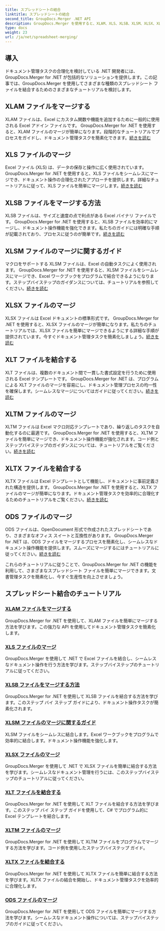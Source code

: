 ```yaml
---
title: スプレッドシートの結合
linktitle: スプレッドシートの結合
second_title: GroupDocs.Merger .NET API
description: GroupDocs.Merger を使用すると、XLAM、XLS、XLSB、XLSM、XLSX、XLT、XLTM、XLTX、ODS ファイルを .NET で簡単にマージできます。文書管理タスクを簡素化します。
type: docs
weight: 23
url: /ja/net/spreadsheet-merging/
---
```


## 導入

ドキュメント管理タスクの合理化を検討している .NET 開発者には、GroupDocs.Merger for .NET が包括的なソリューションを提供します。この記事では、GroupDocs.Merger を使用してさまざまな種類のスプレッドシート ファイルを結合するためのさまざまなチュートリアルを検討します。

## XLAM ファイルをマージする
XLAM ファイルは、Excel にカスタム関数や機能を追加するために一般的に使用される Excel アドイン ファイルです。 GroupDocs.Merger for .NET を使用すると、XLAM ファイルのマージが簡単になります。段階的なチュートリアルでプロセスをガイドし、ドキュメント管理タスクを簡素化できます。[続きを読む](./merge-xlam-files/)

## XLS ファイルのマージ
Excel ファイル (XLS) は、データの保存と操作に広く使用されています。 GroupDocs.Merger for .NET を使用すると、XLS ファイルをシームレスにマージでき、ドキュメント操作の合理化されたアプローチを提供します。詳細なチュートリアルに従って、XLS ファイルを簡単にマージします。[続きを読む](./merging-xls-files/)

## XLSB ファイルをマージする方法
XLSB ファイルは、サイズと速度の点で利点がある Excel バイナリ ファイルです。 GroupDocs.Merger for .NET を使用すると、XLSB ファイルを効率的にマージし、ドキュメント操作機能を強化できます。私たちのガイドには明確な手順が記載されており、プロセスに従うのが簡単です。[続きを読む](./how-to-merge-xlsb-files/)

## XLSM ファイルのマージに関するガイド
マクロをサポートする XLSM ファイルは、Excel の自動タスクによく使用されます。 GroupDocs.Merger for .NET を使用すると、XLSM ファイルをシームレスにマージでき、Excel ワークブックをプログラムで結合できるようになります。ステップバイステップのガイダンスについては、チュートリアルを参照してください。[続きを読む](./guide-merging-xlsm-files/)

## XLSX ファイルのマージ
XLSX ファイルは Excel ドキュメントの標準形式です。 GroupDocs.Merger for .NET を使用すると、XLSX ファイルのマージが簡単になります。私たちのチュートリアルでは、XLSX ファイルを簡単にマージできるようにする詳細な手順が提供されています。今すぐドキュメント管理タスクを簡素化しましょう。[続きを読む](./merging-xlsx-files/)

## XLT ファイルを結合する
XLT ファイルは、複数のドキュメント間で一貫した書式設定を行うために使用される Excel テンプレートです。 GroupDocs.Merger for .NET は、プログラムによる XLT ファイルのマージを容易にし、ドキュメント管理プロセスの均一性を確保します。シームレスなマージについてはガイドに従ってください。[続きを読む](./merge-xlt-files/)

## XLTM ファイルのマージ
XLTM ファイルは Excel マクロ対応テンプレートであり、繰り返しのタスクを自動化するのに最適です。 GroupDocs.Merger for .NET を使用すると、XLTM ファイルを簡単にマージでき、ドキュメント操作機能が強化されます。コード例とステップバイステップのガイダンスについては、チュートリアルをご覧ください。[続きを読む](./merging-xltm-files/)

## XLTX ファイルを結合する
XLTX ファイルは Excel テンプレートとして機能し、ドキュメントに事前定義された構造を提供します。 GroupDocs.Merger for .NET を使用すると、XLTX ファイルのマージが簡単になります。ドキュメント管理タスクを効率的に合理化するためのチュートリアルをご覧ください。[続きを読む](./merge-xltx-files/)

## ODS ファイルのマージ
ODS ファイルは、OpenDocument 形式で作成されたスプレッドシートであり、さまざまなオフィス スイートと互換性があります。 GroupDocs.Merger for .NET は、ODS ファイルをマージするプロセスを簡素化し、シームレスなドキュメント操作機能を提供します。スムーズにマージするにはチュートリアルに従ってください。[続きを読む](./merging-ods-files/)

これらのチュートリアルに従うことで、GroupDocs.Merger for .NET の機能を利用して、さまざまなスプレッドシート ファイルを簡単にマージできます。文書管理タスクを簡素化し、今すぐ生産性を向上させましょう。
## スプレッドシート結合のチュートリアル
### [XLAM ファイルをマージする](./merge-xlam-files/)
GroupDocs.Merger for .NET を使用して、XLAM ファイルを簡単にマージする方法を学びます。この強力な API を使用してドキュメント管理タスクを簡素化します。
### [XLS ファイルのマージ](./merging-xls-files/)
GroupDocs.Merger を使用して .NET で Excel ファイルを結合し、シームレスなドキュメント操作を行う方法を学びます。ステップバイステップのチュートリアルに従ってください。
### [XLSB ファイルをマージする方法](./how-to-merge-xlsb-files/)
GroupDocs.Merger for .NET を使用して XLSB ファイルを結合する方法を学びます。このステップ バイ ステップ ガイドにより、ドキュメント操作タスクが簡素化されます。
### [XLSM ファイルのマージに関するガイド](./guide-merging-xlsm-files/)
XLSM ファイルをシームレスに結合します。Excel ワークブックをプログラムで効率的に結合します。ドキュメント操作機能を強化します。
### [XLSX ファイルのマージ](./merging-xlsx-files/)
GroupDocs.Merger を使用して .NET で XLSX ファイルを簡単に結合する方法を学びます。シームレスなドキュメント管理を行うには、このステップバイステップのチュートリアルに従ってください。
### [XLT ファイルを結合する](./merge-xlt-files/)
GroupDocs.Merger for .NET を使用して XLT ファイルを結合する方法を学びます。このステップ バイ ステップ ガイドを使用して、C# でプログラム的に Excel テンプレートを結合します。
### [XLTM ファイルのマージ](./merging-xltm-files/)
GroupDocs.Merger for .NET を使用して XLTM ファイルをプログラムでマージする方法を学びます。コード例を使用したステップバイステップ ガイド。
### [XLTX ファイルを結合する](./merge-xltx-files/)
GroupDocs.Merger for .NET を使用して XLTX ファイルを簡単に結合する方法を学びます。XLTX ファイルの結合を開始し、ドキュメント管理タスクを効率的に合理化します。
### [ODS ファイルのマージ](./merging-ods-files/)
GroupDocs.Merger for .NET を使用して ODS ファイルを簡単にマージする方法を学びます。シームレスなドキュメント操作については、ステップバイステップのガイドに従ってください。